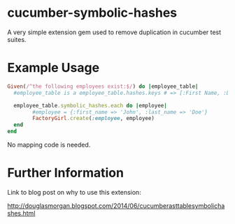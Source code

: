 # cucumber-symbolic-hashes

A very simple extension gem used to remove duplication in cucumber test suites. 

# Example Usage
````ruby
Given(/^the following employees exist:$/) do |employee_table|
  #employee_table is a employee_table.hashes.keys # => [:First Name, :Last Name]

  employee_table.symbolic_hashes.each do |employee|
		#employee = {:first_name => 'John', :last_name => 'Doe'}
		FactoryGirl.create(:employee, employee)
  end
end
````

No mapping code is needed. 
    
# Further Information

Link to blog post on why to use this extension: 

http://douglasmorgan.blogspot.com/2014/06/cucumberasttablesymbolichashes.html
